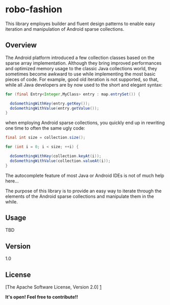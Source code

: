 robo-fashion
============

This library employes builder and fluent design patterns to enable easy iteration and manipulation of Android sparse collections.

Overview
--------

The Android platform introduced a few collection classes based on the sparse array implementation. Although they bring improved performances and optimized memory usage to the classic Java collections world, they sometimes become awkward to use while implementing the most basic pieces of code. For example, good old iteration is not supported, so that, while all Java developers are by now used to the short and elegant syntax:

```java
for (final Entry<Integer,MyClass> entry : map.entrySet()) {

  doSomethingWithKey(entry.getKey());
  doSomethingWithValue(entry.getValue());
}
```

when employing Android sparse collections, you quickly end up in rewriting one time to often the same ugly code:

```java
final int size = collection.size();

for (int i = 0; i < size; ++i) {

  doSomethingWithKey(collection.keyAt(i));
  doSomethingWithValue(collection.valueAt(i));
}
```

The autocomplete feature of most Java or Android IDEs is not of much help here...

The purpose of this library is to provide an easy way to iterate through the elements of the Android sparse collections and manipulate them in the while.

Usage
-----

TBD


Version
-------

1.0

License
-------

[The Apache Software License, Version 2.0] [1]

**It's open! Feel free to contribute!!**

[1]:http://www.apache.org/licenses/LICENSE-2.0
